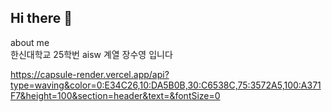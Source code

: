 ## Hi there 👋

about me  
 한신대학교 25학번 aisw 계열 장수영 입니다 



 https://capsule-render.vercel.app/api?type=waving&color=0:E34C26,10:DA5B0B,30:C6538C,75:3572A5,100:A371F7&height=100&section=header&text=&fontSize=0
